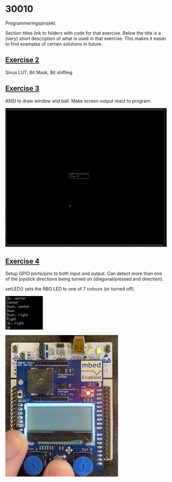 # 30010
Programmeringsprojekt.

Section titles link to folders with code for that exercise. Below the title is a (very) short description of what is used in that exercise. This makes it easier to find examples of certain solutions in future. 

## [Exercise 2](https://github.com/Group-00000011/30010/tree/main/journal/exc2)

Sinus LUT, Bit Mask, Bit shifting

## [Exercise 3](https://github.com/Group-00000011/30010/tree/main/journal/exc3)

ANSI to draw window and ball. Make screen output react to program. 


![Ball simulation from exercise 3](journal/exc3/imgs/bold.png "Ball Simulation")

## [Exercise 4](https://github.com/Group-00000011/30010/tree/main/journal/exc4)

Setup GPIO ports/pins to both input and output. Can detect more than one of the joystick directions being turned on (diagonal/pressed and direction). 

setLED() sets the RBG LED to one of 7 colours (or turned off). 

![Terminal output from exercise 4](journal/exc4/imgs/terminal-output.png "Terminal Output")

![Lit LED in exercise 4](journal/exc4/imgs/LED.png "Lid LED")
